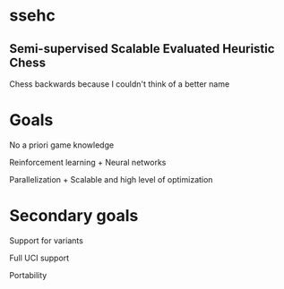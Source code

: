 # ssehc
## Semi-supervised Scalable Evaluated Heuristic Chess 

Chess backwards because I couldn't think of a better name

# Goals
No a priori game knowledge

Reinforcement learning + Neural networks

Parallelization + Scalable and high level of optimization

# Secondary goals
Support for variants

Full UCI support

Portability

